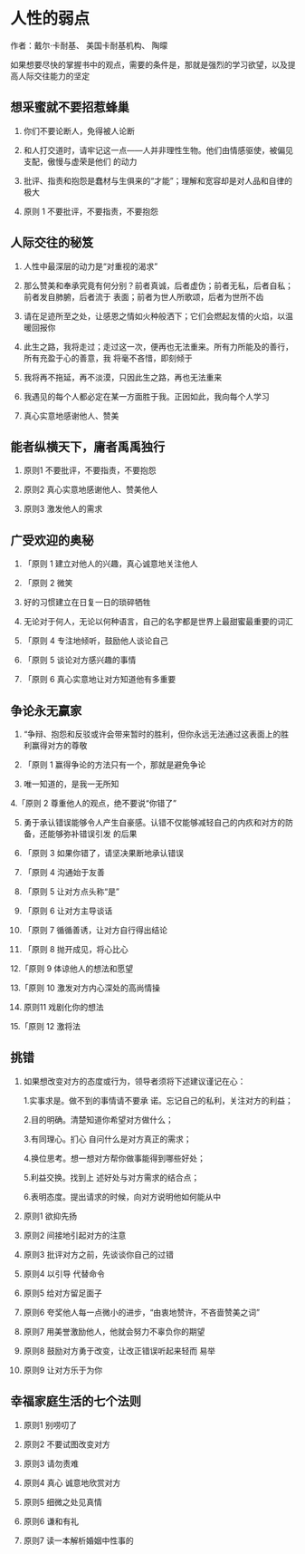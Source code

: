 # 人性的弱点

作者：戴尔·卡耐基、 美国卡耐基机构、 陶曚

如果想要尽快的掌握书中的观点，需要的条件是，那就是强烈的学习欲望，以及提高人际交往能力的坚定

## 想采蜜就不要招惹蜂巢

1. 你们不要论断人，免得被人论断

2. 和人打交道时，请牢记这一点——人并非理性生物。他们由情感驱使，被偏见支配，傲慢与虚荣是他们 的动力

3. 批评、指责和抱怨是蠢材与生俱来的“才能”；理解和宽容却是对人品和自律的极大

4. 原则 1 不要批评，不要指责，不要抱怨

## 人际交往的秘笈

1. 人性中最深层的动力是“对重视的渴求”

2. 那么赞美和奉承究竟有何分别？前者真诚，后者虚伪；前者无私，后者自私；前者发自肺腑，后者流于 表面；前者为世人所歌颂，后者为世所不齿

3. 请在足迹所至之处，让感恩之情如火种般洒下；它们会燃起友情的火焰，以温暖回报你

4. 此生之路，我将走过；走过这一次，便再也无法重来。所有力所能及的善行，所有充盈于心的善意，我 将毫不吝惜，即刻倾于

5. 我将再不拖延，再不淡漠，只因此生之路，再也无法重来

6. 我遇见的每个人都必定在某一方面胜于我。正因如此，我向每个人学习

7. 真心实意地感谢他人、赞美

## 能者纵横天下，庸者禹禹独行

1. 原则1 不要批评，不要指责，不要抱怨 

2. 原则2 真心实意地感谢他人、赞美他人 

3. 原则3 激发他人的需求

## 广受欢迎的奥秘

1. 「原则 1 建立对他人的兴趣，真心诚意地关注他人

2. 「原则 2 微笑

3. 好的习惯建立在日复一日的琐碎牺牲

4. 无论对于何人，无论以何种语言，自己的名字都是世界上最甜蜜最重要的词汇

5. 「原则 4 专注地倾听，鼓励他人谈论自己

6. 「原则 5 谈论对方感兴趣的事情

7. 「原则 6 真心实意地让对方知道他有多重要

## 争论永无赢家

1. “争辩、抱怨和反驳或许会带来暂时的胜利，但你永远无法通过这表面上的胜利赢得对方的尊敬

2. 「原则 1 赢得争论的方法只有一个，那就是避免争论

3. 唯一知道的，是我一无所知

4.「原则 2 尊重他人的观点，绝不要说“你错了”

5. 勇于承认错误能够令人产生自豪感。认错不仅能够减轻自己的内疚和对方的防备，还能够弥补错误引发 的后果

6. 「原则 3 如果你错了，请坚决果断地承认错误

7. 「原则 4 沟通始于友善

8. 「原则 5 让对方点头称“是”

9. 「原则 6 让对方主导谈话

10. 「原则 7 循循善诱，让对方自行得出结论

11. 「原则 8 抛开成见，将心比心

12.「原则 9 体谅他人的想法和愿望

13.「原则 10 激发对方内心深处的高尚情操

14. 原则11 戏剧化你的想法

15.「原则 12 激将法

## 挑错
1. 如果想改变对方的态度或行为，领导者须将下述建议谨记在心：

    1.实事求是。做不到的事情请不要承 诺。忘记自己的私利，关注对方的利益； 

    2.目的明确。清楚知道你希望对方做什么； 

    3.有同理心。扪心 自问什么是对方真正的需求； 

    4.换位思考。想一想对方帮你做事能得到哪些好处； 

    5.利益交换。找到上 述好处与对方需求的结合点； 

    6.表明态度。提出请求的时候，向对方说明他如何能从中

2.  原则1 欲抑先扬 

3. 原则2 间接地引起对方的注意 

4. 原则3 批评对方之前，先谈谈你自己的过错

5. 原则4 以引导 代替命令

6. 原则5 给对方留足面子 

7. 原则6 夸奖他人每一点微小的进步，“由衷地赞许，不吝啬赞美之词”

8. 原则7 用美誉激励他人，他就会努力不辜负你的期望 

9. 原则8 鼓励对方勇于改变，让改正错误听起来轻而 易举 

10. 原则9 让对方乐于为你

## 幸福家庭生活的七个法则

1. 原则1 别唠叨了

2. 原则2 不要试图改变对方

3. 原则3 请勿责难

4. 原则4 真心 诚意地欣赏对方

5. 原则5 细微之处见真情

6. 原则6 谦和有礼

7. 原则7 读一本解析婚姻中性事的